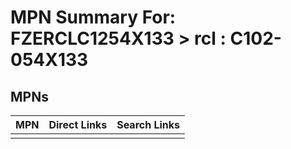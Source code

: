 



# MPN Summary For: FZERCLC1254X133 > rcl : C102-054X133

## MPNs
  

|MPN|Direct Links|Search Links|
| :--- | :--- | :--- |
||||
